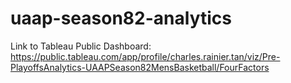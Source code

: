 # uaap-season82-analytics

Link to Tableau Public Dashboard: 
https://public.tableau.com/app/profile/charles.rainier.tan/viz/Pre-PlayoffsAnalytics-UAAPSeason82MensBasketball/FourFactors
